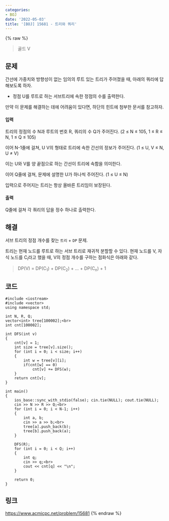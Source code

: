 ```yaml
---
categories:
- BOJ
date: '2022-05-03'
title: '[BOJ] 15681 - 트리와 쿼리'
---
```


{% raw %}
> 골드 V<br>

## 문제
간선에 가중치와 방향성이 없는 임의의 루트 있는 트리가 주어졌을 때, 아래의 쿼리에 답해보도록 하자.

-   정점 U를 루트로 하는 서브트리에 속한 정점의 수를 출력한다.

만약 이 문제를 해결하는 데에 어려움이 있다면, 하단의 힌트에 첨부한 문서를 참고하자.

#### 입력
트리의 정점의 수 N과 루트의 번호 R, 쿼리의 수 Q가 주어진다. (2 ≤ N ≤ 105, 1 ≤ R ≤ N, 1 ≤ Q ≤ 105)

이어 N-1줄에 걸쳐, U V의 형태로 트리에 속한 간선의 정보가 주어진다. (1 ≤ U, V ≤ N, U ≠ V)

이는 U와 V를 양 끝점으로 하는 간선이 트리에 속함을 의미한다.

이어 Q줄에 걸쳐, 문제에 설명한 U가 하나씩 주어진다. (1 ≤ U ≤ N)

입력으로 주어지는 트리는 항상 올바른 트리임이 보장된다.

#### 출력
Q줄에 걸쳐 각 쿼리의 답을 정수 하나로 출력한다.

## 해결
서브 트리의 정점 개수를 찾는 `트리` + `DP` 문제.

트리는 현재 노드를 루트로 하는 서브 트리로 재귀적 분할할 수 있다. 현재 노드를 V, 자식 노드를 C<sub>i</sub>라고 했을 때, V의 정점 개수를 구하는 점화식은 아래와 같다.
> DP(V) = DP(C<sub>1</sub>) + DP(C<sub>2</sub>) + ... + DP(C<sub>n</sub>) + 1<br>

## 코드
```
#include <iostream>
#include <vector>
using namespace std;

int N, R, Q;
vector<int> tree[100002];<br>
int cnt[100002];

int DFS(int v)
{
	cnt[v] = 1;
	int size = tree[v].size();
	for (int i = 0; i < size; i++)
	{
		int w = tree[v][i];
		if(cnt[w] == 0)
			cnt[v] += DFS(w);
	}
	return cnt[v];
}

int main()
{
	ios_base::sync_with_stdio(false); cin.tie(NULL); cout.tie(NULL);
	cin >> N >> R >> Q;<br>
	for (int i = 0; i < N-1; i++)
	{
		int a, b;
		cin >> a >> b;<br>
		tree[a].push_back(b);
		tree[b].push_back(a);
	}

	DFS(R);
	for (int i = 0; i < Q; i++)
	{
		int q;
		cin >> q;<br>
		cout << cnt[q] << "\n";
	}

	return 0;
}
```

## 링크
https://www.acmicpc.net/problem/15681
{% endraw %}